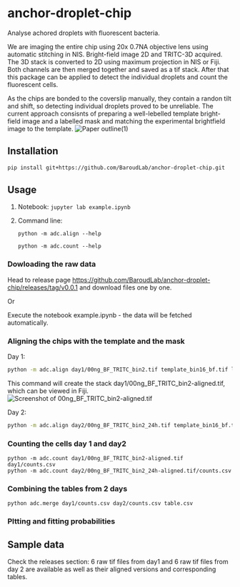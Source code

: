 # anchor-droplet-chip
Analyse achored droplets with fluorescent bacteria.

We are imaging the entire chip using 20x 0.7NA objective lens using automatic stitching in NIS.
Bright-field image 2D and TRITC-3D acquired. The 3D stack is converted to 2D using maximum projection in NIS or Fiji. Both channels are then merged together and saved as a tif stack. After that this package can be applied to detect the individual droplets and count the fluorescent cells.

As the chips are bonded to the coverslip manually, they contain a randon tilt and shift, so detecting individual droplets proved to be unreliable. The current approach consisnts of preparing a well-lebelled template bright-field image and a labelled mask and matching the experimental brightfield image to the template.
![Paper outline(1)](https://user-images.githubusercontent.com/11408456/178001287-513e6398-c4e0-4946-b38f-6cb98dc0ee6c.svg)

## Installation
```bash
pip install git+https://github.com/BaroudLab/anchor-droplet-chip.git
```
## Usage

1. Notebook: `jupyter lab example.ipynb`
2. Command line:

    `python -m adc.align --help`

    `python -m adc.count --help`

### Dowloading the raw data
Head to release page https://github.com/BaroudLab/anchor-droplet-chip/releases/tag/v0.0.1 and download files one by one.

Or

Execute the notebook example.ipynb - the data will be fetched automatically.

### Aligning the chips with the template and the mask

Day 1:
```bash
python -m adc.align day1/00ng_BF_TRITC_bin2.tif template_bin16_bf.tif labels_bin2.tif
```
This command will create the stack day1/00ng_BF_TRITC_bin2-aligned.tif, which can be viewed in Fiji.
![Screenshot of 00ng_BF_TRITC_bin2-aligned.tif](https://user-images.githubusercontent.com/11408456/176169270-3d494fc3-a771-4bf0-859e-c9cc853ce2d9.png)

Day 2:
```bash
python -m adc.align day2/00ng_BF_TRITC_bin2_24h.tif template_bin16_bf.tif labels_bin2.tif
```

### Counting the cells day 1 and day2
```
python -m adc.count day1/00ng_BF_TRITC_bin2-aligned.tif day1/counts.csv
python -m adc.count day2/00ng_BF_TRITC_bin2_24h-aligned.tif/counts.csv
```

### Combining the tables from 2 days
```
python adc.merge day1/counts.csv day2/counts.csv table.csv
```

### Pltting and fitting probabilities


## Sample data

Check the releases section: 6 raw tif files from day1 and 6 raw tif files from day 2 are available as well as their aligned versions and corresponding tables.

